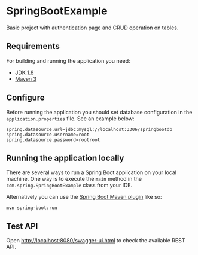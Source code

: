# SpringBootExample

Basic project with authentication page and CRUD operation on tables.

## Requirements

For building and running the application you need:

- [JDK 1.8](http://www.oracle.com/technetwork/java/javase/downloads/jdk8-downloads-2133151.html)
- [Maven 3](https://maven.apache.org)

## Configure

Before running the application you should set database configuration in the `application.properties` file. See an example below:

```$xslt
spring.datasource.url=jdbc:mysql://localhost:3306/springbootdb
spring.datasource.username=root
spring.datasource.password=rootroot
```

## Running the application locally

There are several ways to run a Spring Boot application on your local machine. One way is to execute the `main` method in the `com.spring.SpringBootExample` class from your IDE.

Alternatively you can use the [Spring Boot Maven plugin](https://docs.spring.io/spring-boot/docs/current/reference/html/build-tool-plugins-maven-plugin.html) like so:

```shell
mvn spring-boot:run
```

## Test API

Open [http://localhost:8080/swagger-ui.html](http://localhost:8080/swagger-ui.html) to check the available REST API.